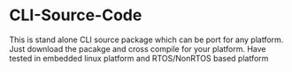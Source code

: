 # CLI-Source-Code
This is stand alone CLI source package which can be port for any platform. Just download the pacakge and cross compile for your platform. 
Have tested in embedded linux platform and RTOS/NonRTOS based platform 
